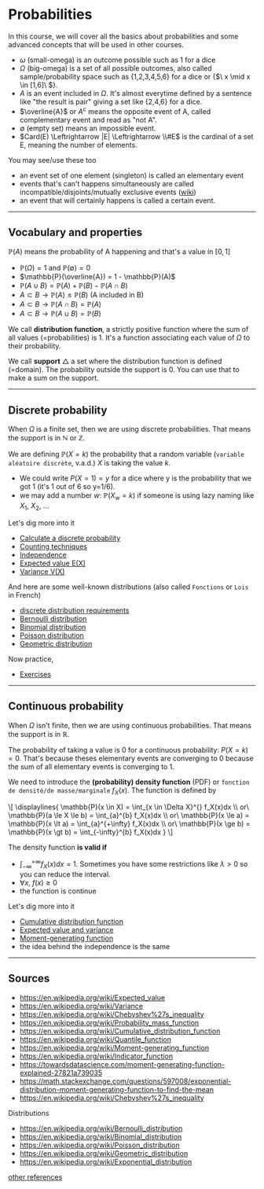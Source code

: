 # Probabilities

In this course, we will cover all the basics about
probabilities and some advanced concepts that
will be used in other courses.

* $\omega$ (small-omega)
  is an outcome possible 
  <span class="tms">such as 1 for a dice</span>
* $\Omega$ (big-omega)
  is a set of all possible outcomes,
  also called sample/probability space
  <span class="tms">such as {1,2,3,4,5,6} for a dice
  or {$\ x \mid x \in [1,6]\ $}</span>.
* $A$ is an event included in <span>
  $\Omega$. <span class="tms">
  It's almost everytime defined
  by a sentence like "the result is pair"
  giving a set like {2,4,6} for a dice.
  </span>
* $\overline{A}$ or $A^c$ means the opposite
  event of A, called complementary event and
  read as "not A".
* $\emptyset$ (empty set)
  means an impossible event.
* $Card(E) \Leftrightarrow |E| \Leftrightarrow \\#E$ is the cardinal of
  a set E, meaning the number of elements.

You may see/use these too

* an event set of one element (singleton) is called
  an elementary event
* events that's can't happens simultaneously are
  called incompatible/disjoints/mutually exclusive events ([wiki](https://fr.wikipedia.org/wiki/%C3%89v%C3%A9nements_incompatibles))
* an event that will certainly happens is called a certain event.

<hr class="sl">

## Vocabulary and properties

$\mathbb{P}(A)$ 
means the probability of A
happening and that's a value in
$[0,1]$

* $\mathbb{P}(\Omega) = 1$ and $\mathbb{P}(\emptyset) = 0$
* $\mathbb{P}(\overline{A}) = 1 - \mathbb{P}(A)$
* $\mathbb{P}(A \cup B) = \mathbb{P}(A) + \mathbb{P}(B) -
  \mathbb{P}(A \cap B)$
* $A \subset B \to \mathbb{P}(A) \le \mathbb{P}(B)$ (A included in B)
* $A \subset B \to \mathbb{P}(A \cap B) = \mathbb{P}(A)$
* $A \subset B \to \mathbb{P}(A \cup B) = \mathbb{P}(B)$

We call **distribution function**, a strictly positive
function where the sum of all values (=probabilities) is 1.
It's a function associating each value of
$\Omega$ to their probability.

We call **support** $\bigtriangleup$ 
a set where the distribution function is defined
(=domain). The probability
outside the support is 0. You can use that to make a sum
on the support.

<hr class="sl">

## Discrete probability

When $\Omega$ is a finite set, 
then we are using discrete probabilities.
That means the support is
in $\mathbb{N}$ or $\mathbb{Z}$.

We are defining $\mathbb{P}(X=k)$ the probability that a random variable 
(``variable aléatoire discrète``, v.a.d.) $X$ is taking the value $k$.

* We could write $P(X = 1) = y$ for a dice where y is
  the probability that we got 1 (<span class="tms">it's 1 out of 6 so y=1/6</span>).
* we may add a number $w$: $\mathbb{P}(X_w=k)$
  if someone is using lazy naming like $X_1$, $X_2$, ...

Let's dig more into it

* [Calculate a discrete probability](discrete/calculate.md)
* [Counting techniques](discrete/counting.md)
* [Independence](discrete/independence.md)
* [Expected value E(X)](discrete/expected-value.md)
* [Variance V(X)](discrete/variance.md)

And here are some well-known distributions
(also called ``Fonctions`` or ``Lois`` in French)

* [discrete distribution requirements](discrete/dist/requirements.md)
* [Bernoulli distribution](discrete/dist/bernoulli.md)
* [Binomial distribution](discrete/dist/binom.md)
* [Poisson distribution](discrete/dist/poisson.md)
* [Geometric distribution](discrete/dist/geometric.md)

Now practice,

* [Exercises](discrete/exercises.md)

<hr class="sr">

## Continuous probability

When $\Omega$ isn't finite,
then we are using continuous probabilities.
That means the support is
in $\mathbb{R}$.

The probability of taking a value is 0 for
a continuous probability: $P(X=k)=0$. That's because
theses elementary events are converging to 0
because the sum of all elementary events is converging
to 1.

We need to introduce the **(probability) density function** (PDF)
or ``fonction de densité/de masse/marginale`` $f_X(x)$. The function is defined
by 

<div>
\[
\displaylines{
\mathbb{P}(x \in X) = \int_{x \in \Delta X}^{} f_X(x)dx \\
or\ \mathbb{P}(a \le X \le b) = \int_{a}^{b} f_X(x)dx \\
or\ \mathbb{P}(x \le a) = \mathbb{P}(x \lt a) = \int_{a}^{+\infty} f_X(x)dx \\
or\ \mathbb{P}(x \ge b) = \mathbb{P}(x \gt b) = \int_{-\infty}^{b} f_X(x)dx
}
\]
</div>

The density function **is valid if**

* $\int_{-\infty}^{+\infty} f_X(x)dx = 1$.
  <span class="tms">
  Sometimes
  you have some restrictions like $\lambda>0$ so you can
  reduce the interval.
  </span>
* $\forall{x},\ f(x) \ge 0$
* the function is continue

Let's dig more into it

* [Cumulative distribution function](continuous/cdf.md)
* [Expected value and variance](continuous/moments.md)
* [Moment-generating function](continuous/mgf.md)
* the idea behind the independence is the same

<hr class="sr">

## Sources

* <https://en.wikipedia.org/wiki/Expected_value>
* <https://en.wikipedia.org/wiki/Variance>
* <https://en.wikipedia.org/wiki/Chebyshev%27s_inequality>
* <https://en.wikipedia.org/wiki/Probability_mass_function>
* <https://en.wikipedia.org/wiki/Cumulative_distribution_function>
* <https://en.wikipedia.org/wiki/Quantile_function>
* <https://en.wikipedia.org/wiki/Moment-generating_function>
* <https://en.wikipedia.org/wiki/Indicator_function>
* <https://towardsdatascience.com/moment-generating-function-explained-27821a739035>
* <https://math.stackexchange.com/questions/597008/exponential-distribution-moment-generating-function-to-find-the-mean>
* <https://en.wikipedia.org/wiki/Chebyshev%27s_inequality>

Distributions

* <https://en.wikipedia.org/wiki/Bernoulli_distribution>
* <https://en.wikipedia.org/wiki/Binomial_distribution>
* <https://en.wikipedia.org/wiki/Poisson_distribution>
* <https://en.wikipedia.org/wiki/Geometric_distribution>
* <https://en.wikipedia.org/wiki/Exponential_distribution>

[other references](refs.md)